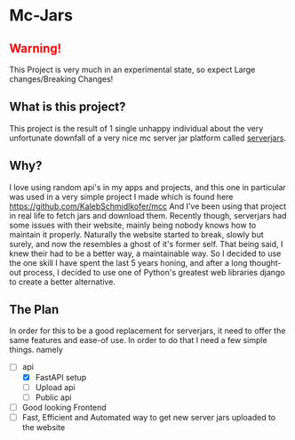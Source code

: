 # Mc-Jars

## <span style="color:red">Warning!</span>

This Project is very much in an experimental state,
so expect Large changes/Breaking Changes!

## What is this project?

This project is the result of 1 single unhappy individual
about the very unfortunate downfall of a very nice mc server
jar platform called [serverjars](https://serverjars.com).

## Why?

I love using random api's in my apps and projects, and this
one in particular was used in a very simple project I made
which is found here https://github.com/KalebSchmidlkofer/mcc
And I've been using that project in real life to fetch jars
and download them. Recently though, serverjars had some issues
with their website, mainly being nobody knows how to maintain
it properly. Naturally the website started to break, slowly but
surely, and now the resembles a ghost of it's former self.
That being said, I knew their had to be a better way, a maintainable
way. So I decided to use the one skill I have spent the last 5 years
honing, and after a long thought-out process, I decided to use one of 
Python's greatest web libraries django to create a better alternative.

## The Plan

In order for this to be a good replacement for serverjars, it need to offer
the same features and ease-of use. In order to do that I need a few simple things.
namely

- [ ] api
  - [X] FastAPI setup
  - [ ] Upload api
  - [ ] Public api
- [ ] Good looking Frontend
- [ ] Fast, Efficient and Automated way to get new server jars uploaded to the website
